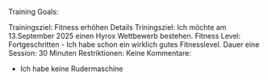 Training Goals:

Trainingsziel: Fitness erhöhen
Details Triningsziel: Ich möchte am 13.September 2025 einen Hyrox Wettbewerb bestehen.
Fitness Level: Fortgeschritten - Ich habe schon ein wirklich gutes Fitnesslevel.
Dauer eine Session: 30 Minuten
Restriktionen: Keine
Kommentare:
- Ich habe keine Rudermaschine